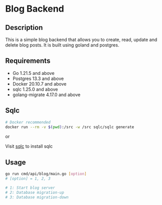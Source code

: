 # Blog Backend

## Description

This is a simple blog backend that allows you to create, read, update and delete blog posts. It is built using goland and postgres.

## Requirements

- Go 1.21.5 and above
- Postgres 13.3 and above
- Docker 20.10.7 and above
- sqlc 1.25.0 and above
- golang-migrate 4.17.0 and above

## Sqlc

```bash
# Docker recommended
docker run --rm -v $(pwd):/src -w /src sqlc/sqlc generate
```
or

Visit [sqlc](https://sqlc.dev/docs/install) to install sqlc

## Usage

```bash
go run cmd/api/blog/main.go [option]
# [option] = 1, 2, 3

# 1: Start blog server
# 2: Database migration-up
# 3: Database migration-down

```